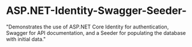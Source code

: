 # ASP.NET-Identity-Swagger-Seeder-
"Demonstrates the use of ASP.NET Core Identity for authentication, Swagger for API documentation, and a Seeder for populating the database with initial data."

